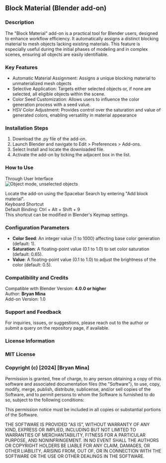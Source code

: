 ## Block Material (Blender add-on)
### Description
The "Block Material" add-on is a practical tool for Blender users, designed to enhance workflow efficiency. It automatically assigns a distinct blocking material to mesh objects lacking existing materials. This feature is especially useful during the initial phases of modeling and in complex scenes, ensuring all objects are easily identifiable.

### Key Features
   + Automatic Material Assignment: Assigns a unique blocking material to unmaterialized mesh objects  
   + Selective Application: Targets either selected objects or, if none are selected, all eligible objects within the scene.
   + Color Seed Customization: Allows users to influence the color generation process with a seed value.  
   + HSV Color Adjustment: Provides control over the saturation and value of generated colors, enabling versatility in material appearance  

### Installation Steps
   1. Download the .py file of the add-on.  
   2. Launch Blender and navigate to Edit > Preferences > Add-ons.  
   3. Select Install and locate the downloaded file.  
   4. Activate the add-on by ticking the adjacent box in the list.  

### How to Use
   Through User Interface  
    ![Object mode, unselected objects](/videos/all_unselected.gif)

   Locate the add-on using the Spacebar Search by entering "Add block material".  
   Keyboard Shortcut  
   Default Binding: Ctrl + Alt + Shift + 9  
   This shortcut can be modified in Blender's Keymap settings.  

### Configuration Parameters
   + **Color Seed**: An integer value (1 to 1000) affecting base color generation (default: 1).  
   + **Saturation**: A floating-point value (0.1 to 1.0) to set color saturation (default: 0.65).  
   + **Value**: A floating-point value (0.1 to 1.0) to adjust the brightness of the color (default: 0.5).  

### Compatibility and Credits
   Compatible with Blender Version: **4.0.0 or higher**  
   Author: **Bryan Mina**  
   Add-on Version: 1.0  

### Support and Feedback
   For inquiries, issues, or suggestions, please reach out to the author or submit a query on the repository page, if available.  

### License Information
### MIT License

### Copyright (c) [2024] [Bryan Mina]

   Permission is granted, free of charge, to any person obtaining a copy of this software and associated documentation files (the "Software"), to use, copy, modify, merge, publish, distribute, sublicense, and/or sell copies of the Software, and to permit persons to whom the Software is furnished to do so, subject to the following conditions:  

   This permission notice must be included in all copies or substantial portions of the Software.  

   THE SOFTWARE IS PROVIDED "AS IS", WITHOUT WARRANTY OF ANY KIND, EXPRESS OR IMPLIED, INCLUDING BUT NOT LIMITED TO WARRANTIES OF MERCHANTABILITY, FITNESS FOR A PARTICULAR PURPOSE, AND NONINFRINGEMENT. IN NO EVENT SHALL THE AUTHORS OR COPYRIGHT HOLDERS BE LIABLE FOR ANY CLAIM, DAMAGES, OR OTHER LIABILITY, ARISING FROM, OUT OF, OR IN CONNECTION WITH THE SOFTWARE OR THE USE OR OTHER DEALINGS IN THE SOFTWARE.  
